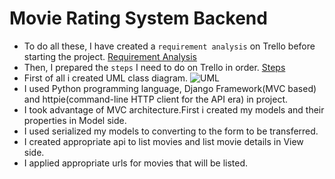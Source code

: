 # Movie Rating System Backend

* To do all these, I have created a `requirement analysis` on Trello before starting the project.
    [Requirement Analysis](https://trello.com/b/4nqTINjL/gereksinim-analizi)
* Then, I prepared the `steps` I need to do on Trello in order.
    [Steps](https://trello.com/b/ImqOt4yu/1-asama)
*  First of all i created UML class diagram.
![UML](https://trello-attachments.s3.amazonaws.com/5e543499fb939034635ae62f/5e5446af7408f3614c753dca/decba2efdfecd3224242232ff0bf8b54/1A4F180E-EFD5-47F0-BB67-8338CE4C7CF6.jpeg)
* I used Python programming language, Django Framework(MVC based) and httpie(command-line HTTP client for the API era) in project.
* I took advantage of MVC architecture.First i created my models and their properties in Model side.
* I used serialized my models to converting to the form to be transferred.
* I created appropriate api to list movies and list movie details in View side.
* I applied appropriate urls for movies that will be listed.

